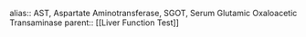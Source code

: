 alias:: AST, Aspartate Aminotransferase, SGOT, Serum Glutamic Oxaloacetic Transaminase
parent:: [[Liver Function Test]]
